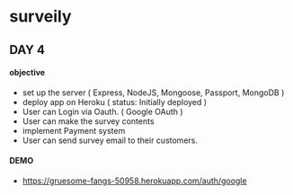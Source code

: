 # surveily #

## DAY 4 ##

#### objective ####
* set up the server ( Express, NodeJS, Mongoose, Passport, MongoDB )
* deploy app on Heroku ( status: Initially deployed )
* User can Login via Oauth. ( Google OAuth )
* User can make the survey contents 
* implement Payment system 
* User can send survey email to their customers.

#### DEMO ####
* https://gruesome-fangs-50958.herokuapp.com/auth/google





